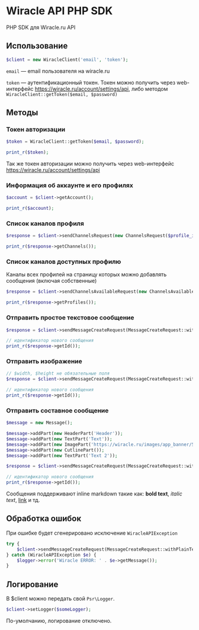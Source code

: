 # Wiracle API PHP SDK
PHP SDK для Wiracle.ru API

## Использование

```php
$client = new WiracleClient('email', 'token');
```

`email` — email пользователя на wiracle.ru

`token` — аутентификационный токен. 
Токен можно получить через web-интерфейс https://wiracle.ru/account/settings/api, либо методом `WiracleClient::getToken($email, $password)`

## Методы

### Токен авторизации

```php
$token = WiracleClient::getToken($email, $password);

print_r($token);
```

Так же токен авторизации можно получить через web-интерфейс
https://wiracle.ru/account/settings/api

### Информация об аккаунте и его профилях

```php
$account = $client->getAccount();

print_r($account);
```

### Список каналов профиля

```php
$response = $client->sendChannelsRequest(new ChannelsRequest($profile_id));

print_r($response->getChannels());
```

### Список каналов доступных профилю

Каналы всех профилей на страницу которых можно добавлять сообщения (включая собственные)

```php
$response = $client->sendChannelsAvailableRequest(new ChannelsAvailableRequest($profile_id));

print_r($response->getProfiles());
```

### Отправить простое текстовое сообщение

```php
$response = $client->sendMessageCreateRequest(MessageCreateRequest::withPlainText($profile_id, $channel_id, $text));

// идентификатор нового сообщения
print_r($response->getId());
```

### Отправить изображение

```php
// $width, $height не обязательные поля
$response = $client->sendMessageCreateRequest(MessageCreateRequest::withImage($profile_id, $channel_id, $src, $width, $height));

// идентификатор нового сообщения
print_r($response->getId());
```

### Отправить составное сообщение

```php
$message = new Message();

$message->addPart(new HeaderPart('Header'));
$message->addPart(new TextPart('Text'));
$message->addPart(new ImagePart('https://wiracle.ru/images/app_banner/512x512.png', 512, 512));
$message->addPart(new CutlinePart());
$message->addPart(new TextPart('Text 2'));

$response = $client->sendMessageCreateRequest(MessageCreateRequest::withParts($profile_id, $channel_id, $message));

// идентификатор нового сообщения
print_r($response->getId());
```

Сообщения поддерживают inline markdown такие как: **bold text**, *italic text*, [link](https://github.com/JustCommunication-ru/wiracle-api-php-sdk) и тд.

## Обработка ошибок

При ошибке будет сгенерировано исключение ```WiracleAPIException```

```php
try {
    $client->sendMessageCreateRequest(MessageCreateRequest::withPlainText($profile_id, $channel_id, $text));
} catch (WiracleAPIException $e) {
    $logger->error('Wiracle ERROR: ' . $e->getMessage());
}
```

## Логирование

В $client можно передать свой `Psr\Logger`.

```php
$client->setLogger($someLogger);
```

По-умолчанию, логирование отключено.
